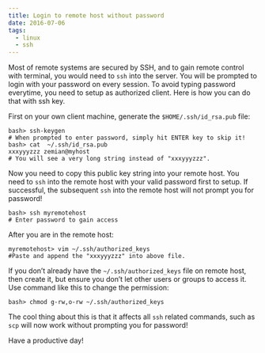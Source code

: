 ```yaml
---
title: Login to remote host without password
date: 2016-07-06
tags:
  - linux
  - ssh
---
```


Most of remote systems are secured by SSH, and to gain remote control with terminal, you would need to `ssh` into the server. You will be prompted to login with your password on every session. To avoid typing password everytime, you need to setup as authorized client. Here is how you can do that with ssh key.

First on your own client machine, generate the `$HOME/.ssh/id_rsa.pub` file:

    bash> ssh-keygen
    # When prompted to enter password, simply hit ENTER key to skip it!
    bash> cat  ~/.ssh/id_rsa.pub
    xxxyyyzzz zemian@myhost
    # You will see a very long string instead of "xxxyyyzzz".

Now you need to copy this public key string into your remote host. You need to `ssh` into the remote host with your valid password first to setup. If successful, the subsequent `ssh` into the remote host will not prompt you for password!

    bash> ssh myremotehost
    # Enter password to gain access

After you are in the remote host:

    myremotehost> vim ~/.ssh/authorized_keys
    #Paste and append the "xxxyyyzzz" into above file.

If you don&#8217;t already have the `~/.ssh/authorized_keys` file on remote host, then create it, but ensure you don&#8217;t let other users or groups to access it. Use command like this to change the permission:

    bash> chmod g-rw,o-rw ~/.ssh/authorized_keys

The cool thing about this is that it affects all `ssh` related commands, such as `scp` will now work without prompting you for password!

Have a productive day!